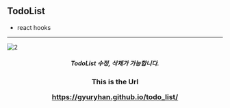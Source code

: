 ## TodoList
- react hooks

<hr>

![2](https://user-images.githubusercontent.com/66048317/95646560-999e5f80-0b04-11eb-8dcc-cb549273d685.png)

<h5 align="center"> TodoList 수정, 삭제가 가능합니다.

<h3 align="center">This is the Url

https://gyuryhan.github.io/todo_list/



